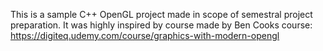 This is a sample C++ OpenGL project made in scope of semestral project preparation.
It was highly inspired by course made by Ben Cooks course:
https://digiteq.udemy.com/course/graphics-with-modern-opengl
